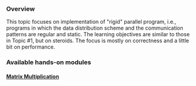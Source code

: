 


<div class="container ui raised segment">
<h3 class="ui header">Overview</h3>

  <p class="ui">This topic focuses on implementation of "rigid" parallel program, i.e.,
     programs in which the data distribution scheme and the communication patterns
     are regular and static. The learning objectives are similar to those in Topic #1,
     but on steroids. The focus is mostly on correctness and a little bit
     on performance.
  </p>
</div>


<div class="container ui raised segment">
<h3 class="ui header">Available hands-on modules</h3>

<div class="ui list bulleted">
<div class="ui item">
<h4 class="ui header"><a href="{{site.baseurl}}topic_rigid_programs/matrixmultiplication/">Matrix Multiplication</a></h4>
</div>

</div>

</div>